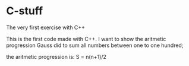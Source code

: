 # C-stuff
The very first exercise with C++

This is the first code made with C++. I want to show the aritmetic progression Gauss did to sum all numbers between one to one hundred;

the aritmetic progression is:  S = n(n+1)/2
